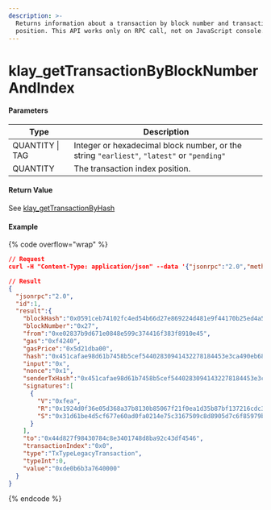 ```yaml
---
description: >-
  Returns information about a transaction by block number and transaction index
  position. This API works only on RPC call, not on JavaScript console.
---
```


# klay\_getTransactionByBlockNumberAndIndex

#### **Parameters**

| Type            | Description                                                                                |
| --------------- | ------------------------------------------------------------------------------------------ |
| QUANTITY \| TAG | Integer or hexadecimal block number, or the string `"earliest"`, `"latest"` or `"pending"` |
| QUANTITY        | The transaction index position.                                                            |

#### **Return Value**

See [klay\_getTransactionByHash](broken-reference)

#### Example

{% code overflow="wrap" %}
```json
// Request
curl -H "Content-Type: application/json" --data '{"jsonrpc":"2.0","method":"klay_getTransactionByBlockNumberAndIndex","params":["0x27", "0x0"],"id":1}' http://klaytn.blockpi.network/v1/rpc/your-api-key

// Result
{
  "jsonrpc":"2.0",
  "id":1,
  "result":{
    "blockHash":"0x0591ceb74102fc4ed54b66d27e869224d481e9f44170b25ed4a5654675043198",
    "blockNumber":"0x27",
    "from":"0xe02837b9d671e0848e599c374416f383f8910e45",
    "gas":"0xf4240",
    "gasPrice":"0x5d21dba00",
    "hash":"0x451cafae98d61b7458b5cef54402830941432278184453e3ca490eb687317e68",
    "input":"0x",
    "nonce":"0x1",
    "senderTxHash":"0x451cafae98d61b7458b5cef54402830941432278184453e3ca490eb687317e68",
    "signatures":[
      {
        "V":"0xfea",
        "R":"0x1924d0f36e05d368a37b8130b85067f21f0ea1d35b87bf137216cdc3c844c762",
        "S":"0x31d61be4d5cf677e60ad0fa0214e75c3167509c8d8905d7c6f85979b5f32eead"
      }
    ],
    "to":"0x44d827f98430784c8e3401748d8ba92c43df4546",
    "transactionIndex":"0x0",
    "type":"TxTypeLegacyTransaction",
    "typeInt":0,
    "value":"0xde0b6b3a7640000"
  }
}
```
{% endcode %}
